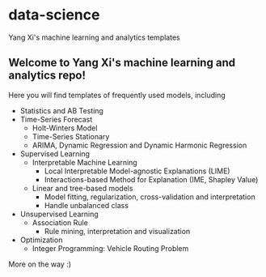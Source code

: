 # data-science
Yang Xi's machine learning and analytics templates

## Welcome to Yang Xi's machine learning and analytics repo!

Here you will find templates of frequently used models, including
- Statistics and AB Testing
- Time-Series Forecast
    - Holt-Winters Model
    - Time-Series Stationary
    - ARIMA, Dynamic Regression and Dynamic Harmonic Regression
- Supervised Learning
    - Interpretable Machine Learning
        - Local Interpretable Model-agnostic Explanations (LIME)
        - Interactions-based Method for Explanation (IME, Shapley Value)
    - Linear and tree-based models
        - Model fitting, regularization, cross-validation and interpretation
        - Handle unbalanced class
- Unsupervised Learning
    - Association Rule
        - Rule mining, interpretation and visualization
- Optimization
    - Integer Programming: Vehicle Routing Problem

More on the way :)
